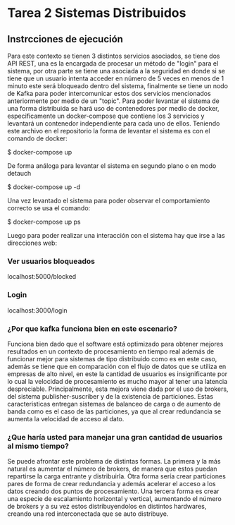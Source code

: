 # Tarea 2 Sistemas Distribuidos

## Instrcciones de ejecución

Para este contexto se tienen 3 distintos servicios asociados, se tiene dos API REST, una es la  encargada de procesar un método de "login" para el sistema, por otra parte se tiene una asociada a la seguridad en donde si se tiene que un usuario intenta acceder en número de 5 veces en menos de 1 minuto este será bloqueado dentro del sistema, finalmente se tiene un nodo de Kafka para poder intercomunicar estos dos servicios mencionados anteriormente por medio de un "topic".
Para poder levantar el sistema de una forma distribuida se hará uso de contenedores por medio de docker, especificamente un docker-compose que contiene los 3 servicios y levantará un contenedor independiente para cada uno de ellos.
Teniendo este archivo en el repositorio la forma de levantar el sistema es con el comando de docker:

$ docker-compose up 

De forma análoga para levantar el sistema en segundo plano o en modo detauch 

$ docker-compose up -d

Una vez levantado el sistema para poder observar el comportamiento correcto se usa el comando:

$ docker-compose up ps

Luego para poder realizar una interacción con el sistema hay que irse a las direcciones web:

### Ver usuarios bloqueados
localhost:5000/blocked

### Login
localhost:3000/login

### ¿Por que kafka funciona bien en este escenario?

Funciona bien dado que el software está optimizado para obtener mejores resultados en un contexto de procesamiento en tiempo real además de funcionar mejor para sistemas de tipo distribuido como es en este caso, además se tiene que en comparación con el flujo de datos que se utiliza en empresas de alto nivel, en este la cantidad de usuarios es insignificante por lo cual la velocidad de procesamiento es mucho mayor al tener una latencia despreciable. Principalmente, esta mejora viene dada por el uso de brokers, del sistema publisher-suscriber y de la existencia de particiones. Estas caracteristicas entregan sistemas de balanceo de carga o de aumento de banda como es el caso de las particiones, ya que al crear redundancia se aumenta la velocidad de acceso al dato. 

### ¿Que haría usted para manejar una gran cantidad de usuarios al mismo tiempo?
Se puede afrontar este problema de distintas formas. La primera y la más natural es aumentar el número de brokers, de manera que estos puedan repartirse la carga entrante y distribuirla. Otra forma sería crear particiones pares de forma de crear redundancia y además acelerar el acceso a los datos creando dos puntos de procesamiento. Una tercera forma es crear una especie de escalamiento horizontal y vertical, aumentando el número de brokers y a su vez estos distribuyendolos en distintos hardwares, creando una red interconectada que se auto distribuye.
